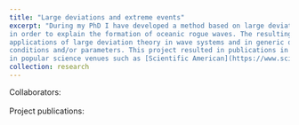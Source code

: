 ```yaml
---
title: "Large deviations and extreme events"
excerpt: "During my PhD I have developed a method based on large deviation theory and numerical optimization
in order to explain the formation of oceanic rogue waves. The resulting method for extreme events that we have formalized paves the way for
applications of large deviation theory in wave systems and in generic deterministic systems supplemented with random initial
conditions and/or parameters. This project resulted in publications in PNAS and PRX, and was featured
in popular science venues such as [Scientific American](https://www.scientificamerican.com/article/new-model-predicts-sudden-rogue-waves/), [Quanta Magazine](https://www.quantamagazine.org/the-grand-unified-theory-of-rogue-waves-20200205/) and the [Physics](https://physics.aps.org/articles/v12/146) magazine of the APS. <br/><img src='/images/image4c.PNG'  style='width:900px;'>"
collection: research
---
```

Collaborators: <br><br>
Project publications: 
